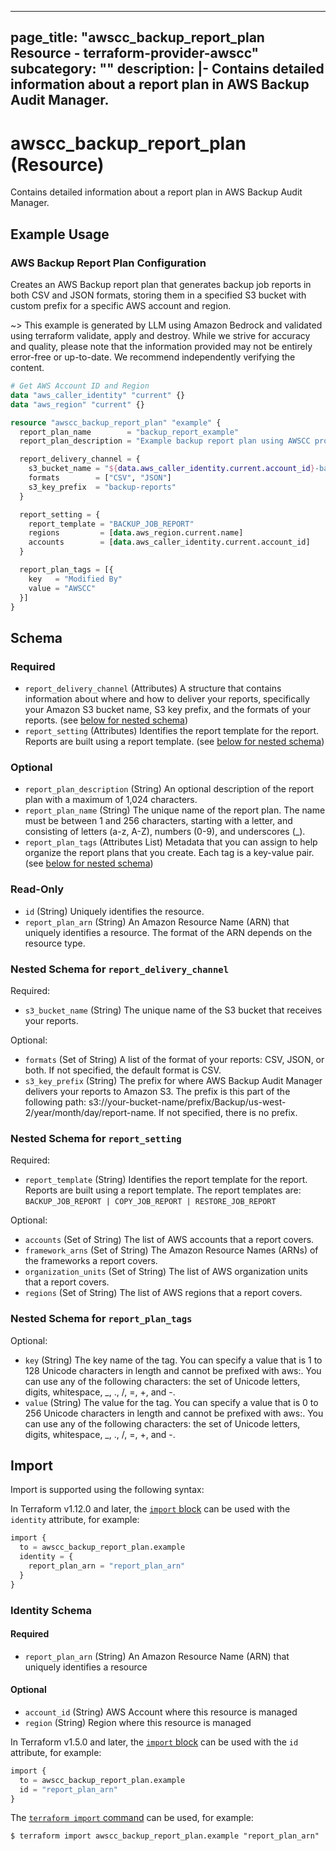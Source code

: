 
---
page_title: "awscc_backup_report_plan Resource - terraform-provider-awscc"
subcategory: ""
description: |-
  Contains detailed information about a report plan in AWS Backup Audit Manager.
---

# awscc_backup_report_plan (Resource)

Contains detailed information about a report plan in AWS Backup Audit Manager.

## Example Usage

### AWS Backup Report Plan Configuration

Creates an AWS Backup report plan that generates backup job reports in both CSV and JSON formats, storing them in a specified S3 bucket with custom prefix for a specific AWS account and region.

~> This example is generated by LLM using Amazon Bedrock and validated using terraform validate, apply and destroy. While we strive for accuracy and quality, please note that the information provided may not be entirely error-free or up-to-date. We recommend independently verifying the content.

```terraform
# Get AWS Account ID and Region
data "aws_caller_identity" "current" {}
data "aws_region" "current" {}

resource "awscc_backup_report_plan" "example" {
  report_plan_name        = "backup_report_example"
  report_plan_description = "Example backup report plan using AWSCC provider"

  report_delivery_channel = {
    s3_bucket_name = "${data.aws_caller_identity.current.account_id}-backup-reports-${data.aws_region.current.name}"
    formats        = ["CSV", "JSON"]
    s3_key_prefix  = "backup-reports"
  }

  report_setting = {
    report_template = "BACKUP_JOB_REPORT"
    regions         = [data.aws_region.current.name]
    accounts        = [data.aws_caller_identity.current.account_id]
  }

  report_plan_tags = [{
    key   = "Modified By"
    value = "AWSCC"
  }]
}
```

<!-- schema generated by tfplugindocs -->
## Schema

### Required

- `report_delivery_channel` (Attributes) A structure that contains information about where and how to deliver your reports, specifically your Amazon S3 bucket name, S3 key prefix, and the formats of your reports. (see [below for nested schema](#nestedatt--report_delivery_channel))
- `report_setting` (Attributes) Identifies the report template for the report. Reports are built using a report template. (see [below for nested schema](#nestedatt--report_setting))

### Optional

- `report_plan_description` (String) An optional description of the report plan with a maximum of 1,024 characters.
- `report_plan_name` (String) The unique name of the report plan. The name must be between 1 and 256 characters, starting with a letter, and consisting of letters (a-z, A-Z), numbers (0-9), and underscores (_).
- `report_plan_tags` (Attributes List) Metadata that you can assign to help organize the report plans that you create. Each tag is a key-value pair. (see [below for nested schema](#nestedatt--report_plan_tags))

### Read-Only

- `id` (String) Uniquely identifies the resource.
- `report_plan_arn` (String) An Amazon Resource Name (ARN) that uniquely identifies a resource. The format of the ARN depends on the resource type.

<a id="nestedatt--report_delivery_channel"></a>
### Nested Schema for `report_delivery_channel`

Required:

- `s3_bucket_name` (String) The unique name of the S3 bucket that receives your reports.

Optional:

- `formats` (Set of String) A list of the format of your reports: CSV, JSON, or both. If not specified, the default format is CSV.
- `s3_key_prefix` (String) The prefix for where AWS Backup Audit Manager delivers your reports to Amazon S3. The prefix is this part of the following path: s3://your-bucket-name/prefix/Backup/us-west-2/year/month/day/report-name. If not specified, there is no prefix.


<a id="nestedatt--report_setting"></a>
### Nested Schema for `report_setting`

Required:

- `report_template` (String) Identifies the report template for the report. Reports are built using a report template. The report templates are: `BACKUP_JOB_REPORT | COPY_JOB_REPORT | RESTORE_JOB_REPORT`

Optional:

- `accounts` (Set of String) The list of AWS accounts that a report covers.
- `framework_arns` (Set of String) The Amazon Resource Names (ARNs) of the frameworks a report covers.
- `organization_units` (Set of String) The list of AWS organization units that a report covers.
- `regions` (Set of String) The list of AWS regions that a report covers.


<a id="nestedatt--report_plan_tags"></a>
### Nested Schema for `report_plan_tags`

Optional:

- `key` (String) The key name of the tag. You can specify a value that is 1 to 128 Unicode characters in length and cannot be prefixed with aws:. You can use any of the following characters: the set of Unicode letters, digits, whitespace, _, ., /, =, +, and -.
- `value` (String) The value for the tag. You can specify a value that is 0 to 256 Unicode characters in length and cannot be prefixed with aws:. You can use any of the following characters: the set of Unicode letters, digits, whitespace, _, ., /, =, +, and -.

## Import

Import is supported using the following syntax:

In Terraform v1.12.0 and later, the [`import` block](https://developer.hashicorp.com/terraform/language/import) can be used with the `identity` attribute, for example:

```terraform
import {
  to = awscc_backup_report_plan.example
  identity = {
    report_plan_arn = "report_plan_arn"
  }
}
```

<!-- schema generated by tfplugindocs -->
### Identity Schema

#### Required

- `report_plan_arn` (String) An Amazon Resource Name (ARN) that uniquely identifies a resource

#### Optional

- `account_id` (String) AWS Account where this resource is managed
- `region` (String) Region where this resource is managed

In Terraform v1.5.0 and later, the [`import` block](https://developer.hashicorp.com/terraform/language/import) can be used with the `id` attribute, for example:

```terraform
import {
  to = awscc_backup_report_plan.example
  id = "report_plan_arn"
}
```

The [`terraform import` command](https://developer.hashicorp.com/terraform/cli/commands/import) can be used, for example:

```shell
$ terraform import awscc_backup_report_plan.example "report_plan_arn"
```
